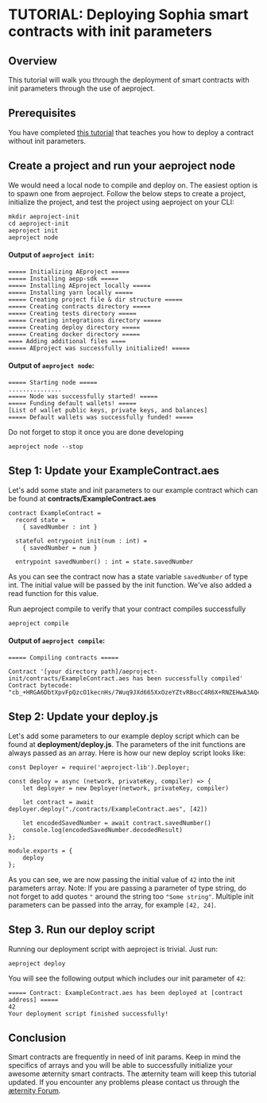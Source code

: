 # TUTORIAL: Deploying Sophia smart contracts with init parameters

## Overview

This tutorial will walk you through the deployment of smart contracts with init parameters through the use of aeproject.

## Prerequisites

You have completed [this tutorial](smart-contract-deployment-in-aeproject.md) that teaches you how to deploy a contract without init parameters.

## Create a project and run your aeproject node

We would need a local node to compile and deploy on. The easiest option is to spawn one from aeproject. Follow the below steps to create a project, initialize the project, and test the project using aeproject on your CLI:

```
mkdir aeproject-init
cd aeproject-init
aeproject init
aeproject node
```

#### Output of `aeproject init`:

```
===== Initializing AEproject =====
===== Installing aepp-sdk =====
===== Installing AEproject locally =====
===== Installing yarn locally =====
===== Creating project file & dir structure =====
===== Creating contracts directory =====
===== Creating tests directory =====
===== Creating integrations directory =====
===== Creating deploy directory =====
===== Creating docker directory =====
==== Adding additional files ====
===== AEproject was successfully initialized! =====
```

#### Output of `aeproject node`:

```
===== Starting node =====
...............
===== Node was successfully started! =====
===== Funding default wallets! =====
[List of wallet public keys, private keys, and balances]
===== Default wallets was successfully funded! =====
```

Do not forget to stop it once you are done developing

```
aeproject node --stop
```

## Step 1: Update your ExampleContract.aes

Let's add some state and init parameters to our example contract which can be found at **contracts/ExampleContract.aes**

```
contract ExampleContract =
  record state =
    { savedNumber : int }

  stateful entrypoint init(num : int) =
    { savedNumber = num }

  entrypoint savedNumber() : int = state.savedNumber
```

As you can see the contract now has a state variable `savedNumber` of type int. The initial value will be passed by the init function. We've also added a read function for this value.

Run aeproject compile to verify that your contract compiles successfully

```
aeproject compile
```

#### Output of `aeproject compile`:

```
===== Compiling contracts =====

Contract '[your directory path]/aeproject-init/contracts/ExampleContract.aes has been successfully compiled'
Contract bytecode: "cb_+HRGA6DbtXpvFpQzcO1kecnHs/7Wuq9JXd665XxOzeYZtvRBocC4R6X+RNZEHwA3AQc3AAwBACcMAhoCggEDP/7it2wBADcABygsAIIAnS8CEUTWRB8RaW5pdBHit2wBLXNhdmVkTnVtYmVygi8AhTQuMC4wAN6kD9k="
```

## Step 2: Update your deploy.js

Let's add some parameters to our example deploy script which can be found at **deployment/deploy.js**. The parameters of the init functions are always passed as an array. Here is how our new deploy script looks like:

```
const Deployer = require('aeproject-lib').Deployer;

const deploy = async (network, privateKey, compiler) => {
    let deployer = new Deployer(network, privateKey, compiler)

    let contract = await deployer.deploy("./contracts/ExampleContract.aes", [42])

    let encodedSavedNumber = await contract.savedNumber()
    console.log(encodedSavedNumber.decodedResult)
};

module.exports = {
    deploy
};
```

As you can see, we are now passing the initial value of `42` into the init parameters array. Note: If you are passing a parameter of type string, do not forget to add quotes `"` around the string too `"Some string"`. Multiple init parameters can be passed into the array, for example `[42, 24]`.

## Step 3. Run our deploy script

Running our deployment script with aeproject is trivial. Just run:
```
aeproject deploy
```

You will see the following output which includes our init parameter of `42`:

```
===== Contract: ExampleContract.aes has been deployed at [contract address] =====
42
Your deployment script finished successfully!
```

## Conclusion

Smart contracts are frequently in need of init params. Keep in mind the specifics of arrays and you will be able to successfully initialize your awesome æternity smart contracts. The æternity team will keep this tutorial updated. If you encounter any problems please contact us through the [æternity Forum](https://forum.aeternity.com/c/development).
